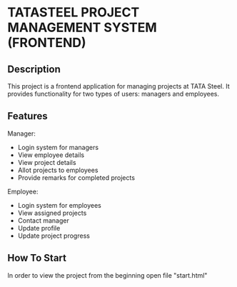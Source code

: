 
# TATASTEEL PROJECT MANAGEMENT SYSTEM (FRONTEND) 




## Description

This project is a frontend application for managing projects at TATA Steel. It provides functionality for two types of users: managers and employees.





## Features
Manager:
- Login system for managers
- View employee details
- View project details
- Allot projects to employees
- Provide remarks for completed projects

Employee:
- Login system for employees
- View assigned projects
- Contact manager
- Update profile
- Update project progress


## How To Start

In order to view the project from the beginning open file "start.html"

